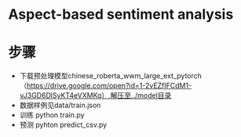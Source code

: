 # Aspect-based sentiment analysis 
# 步骤
- 下载预处理模型chinese_roberta_wwm_large_ext_pytorch（https://drive.google.com/open?id=1-2vEZfIFCdM1-vJ3GD6DlSyKT4eVXMKq）,解压至../model目录
- 数据样例见data/train.json
- 训练 python train.py
- 预测 pyhton predict_csv.py
